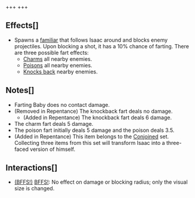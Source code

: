 +++
+++

Effects[]
---------


* Spawns a [familiar](/wiki/Familiar "Familiar") that follows Isaac around and blocks enemy projectiles. Upon blocking a shot, it has a 10% chance of farting. There are three possible fart effects:
	+ [Charms](/wiki/Charm "Charm") all nearby enemies.
	+ [Poisons](/wiki/Poison "Poison") all nearby enemies.
	+ [Knocks back](/wiki/Knockback "Knockback") nearby enemies.


Notes[]
-------


* Farting Baby does no contact damage.
* (Removed in Repentance) The knockback fart deals no damage.
	+ (Added in Repentance) The knockback fart deals 6 damage.
* The charm fart deals 5 damage.
* The poison fart initially deals 5 damage and the poison deals 3.5.
* (Added in Repentance) This item belongs to the [Conjoined](/wiki/Conjoined "Conjoined") set. Collecting three items from this set will transform Isaac into a three-faced version of himself.


Interactions[]
--------------


* [(BFFS!)](/wiki/BFFS! "BFFS!") [BFFS!](/wiki/BFFS! "BFFS!"): No effect on damage or blocking radius; only the visual size is changed.


